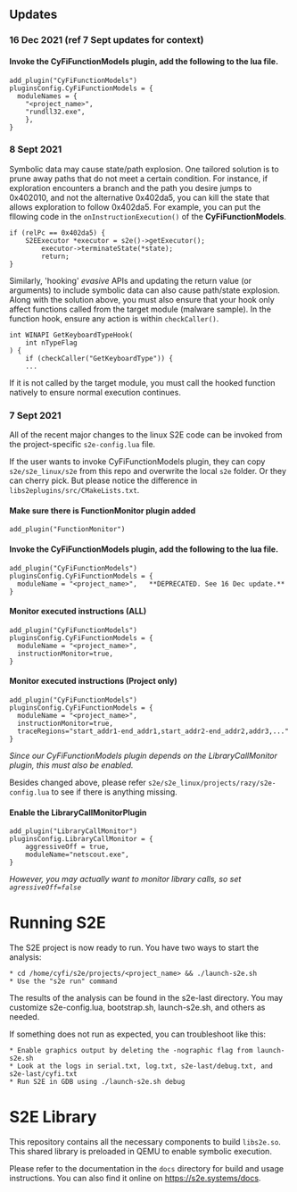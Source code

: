 ## Updates

### 16 Dec 2021 (ref 7 Sept updates for context)

#### Invoke the CyFiFunctionModels plugin, add the following to the lua file.

``` 
add_plugin("CyFiFunctionModels")
pluginsConfig.CyFiFunctionModels = {
  moduleNames = {
  	"<project_name>", 
	"rundll32.exe",
	},
}
```

### 8 Sept 2021

Symbolic data may cause state/path explosion. One tailored solution is to prune away paths that do not meet a certain condition.  For instance, if exploration encounters a branch and the path you desire jumps to 0x402010, and not the alternative 0x402da5, you can kill the state that allows exploration to follow 0x402da5. For example, you can put the fllowing code in the ```onInstructionExecution()``` of the **CyFiFunctionModels**.

```
if (relPc == 0x402da5) {
	S2EExecutor *executor = s2e()->getExecutor();
        executor->terminateState(*state);
        return;
}
```

Similarly, 'hooking' *evasive* APIs and updating the return value (or arguments) to include symbolic data can also cause path/state explosion. Along with the solution above, you must also ensure that your hook only affect functions called from the target module (malware sample).  In the function hook, ensure any action is within ```checkCaller()```.

```
int WINAPI GetKeyboardTypeHook(
	int nTypeFlag
) {
	if (checkCaller("GetKeyboardType")) {
	...
```

If it is not called by the target module, you must call the hooked function natively to ensure normal execution continues.

### 7 Sept 2021

All of the recent major changes to the linux S2E code can be invoked from the project-specific ``s2e-config.lua`` file.

If the user wants to invoke CyFiFunctionModels plugin, they can copy `s2e/s2e_linux/s2e` from this repo and overwrite the local `s2e` folder. Or they can cherry pick. But please notice the difference in `libs2eplugins/src/CMakeLists.txt`.

#### Make sure there is FunctionMonitor plugin added

```
add_plugin("FunctionMonitor")
```

#### Invoke the CyFiFunctionModels plugin, add the following to the lua file.

``` 
add_plugin("CyFiFunctionModels")
pluginsConfig.CyFiFunctionModels = {
  moduleName = "<project_name>",   **DEPRECATED. See 16 Dec update.**
}
```
#### Monitor executed instructions (ALL)
``` 
add_plugin("CyFiFunctionModels")
pluginsConfig.CyFiFunctionModels = {
  moduleName = "<project_name>",
  instructionMonitor=true,
}
```
#### Monitor executed instructions (Project only)
``` 
add_plugin("CyFiFunctionModels")
pluginsConfig.CyFiFunctionModels = {
  moduleName = "<project_name>",
  instructionMonitor=true,
  traceRegions="start_addr1-end_addr1,start_addr2-end_addr2,addr3,..."
}
```

*Since our CyFiFunctionModels plugin depends on the LibraryCallMonitor plugin, this must also be enabled.*

Besides changed above, please refer `s2e/s2e_linux/projects/razy/s2e-config.lua` to see if there is anything missing. 

#### Enable the LibraryCallMonitorPlugin
```
add_plugin("LibraryCallMonitor")
pluginsConfig.LibraryCallMonitor = {
	aggressiveOff = true,
	moduleName="netscout.exe",
}
```

*However, you may actually want to monitor library calls, so set `agressiveOff=false`*

Running S2E
===========

The S2E project is now ready to run. You have two ways to start the analysis:

    * cd /home/cyfi/s2e/projects/<project_name> && ./launch-s2e.sh
    * Use the "s2e run" command

The results of the analysis can be found in the s2e-last directory.
You may customize s2e-config.lua, bootstrap.sh, launch-s2e.sh, and others
as needed.

If something does not run as expected, you can troubleshoot like this:

    * Enable graphics output by deleting the -nographic flag from launch-s2e.sh
    * Look at the logs in serial.txt, log.txt, s2e-last/debug.txt, and s2e-last/cyfi.txt
    * Run S2E in GDB using ./launch-s2e.sh debug



S2E Library
===========

This repository contains all the necessary components to build ``libs2e.so``. This shared
library is preloaded in QEMU to enable symbolic execution.

Please refer to the documentation in the ``docs`` directory for build and usage instructions.
You can also find it online on <https://s2e.systems/docs>.
